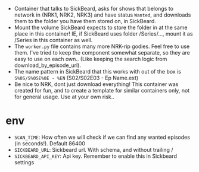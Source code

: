 * Container that talks to SickBeard, asks for shows that belongs to network in (NRK1, NRK2, NRK3) and have status `Wanted`, and downloads them to the folder you have them stored on, in SickBeard.
* Mount the volume SickBeard expects to store the folder in at the same place in this container! IE, if SickBeard uses folder /Series/..., mount it as /Series in this container as well.
* The `worker.py` file contains many more NRK-rip godies. Feel free to use them. I've tried to keep the component somewhat separate, so they are easy to use on each own.. (Like keeping the search logic from download_by_episode_url).
* The name pattern in SickBeard that this works with out of the box is `S%0S/S%0SE%0E - %EN` (S02/S02E03 - Ep Name.ext)
* Be nice to NRK, dont just download everything! This container was created for fun, and to create a template for similar containers only, not for general usage. Use at your own risk..

# env
* `SCAN_TIME`: How often we will check if we can find any wanted episodes (in seconds!). Default 86400
* `SICKBEARD_URL`: Sickbeard url. With schema, and without trailing /
* `SICKBEARD_API_KEY`: Api key. Remember to enable this in Sickbeard settings
